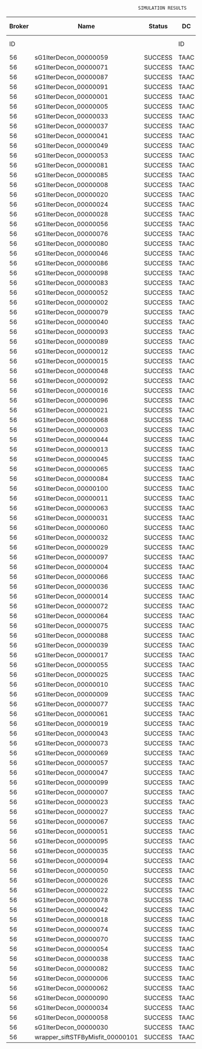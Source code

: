 

                                                     SIMULATION RESULTS

|Broker|         Name         | Status|  DC  |Host|Host PEs |VM|   VM PEs|   VM MIPS|ActivityLen|StartTime|FinishTime|ExecTime
|------|----------------------|-------|------|----|---------|--|---------|----------|-----------|---------|----------|--------
|    ID|                      |       |    ID|  ID|CPU cores|ID|CPU cores|        MI|         MI|  Seconds|   Seconds| Seconds
|    56| sG1IterDecon_00000059|SUCCESS|  TAAC|   0|       12|226|        2|    1000.0|      56150|  67826.9|   68534.7|   707.8
|    56| sG1IterDecon_00000071|SUCCESS|  TAAC|   0|       12|226|        2|    1000.0|      56150|  67826.9|   68534.7|   707.8
|    56| sG1IterDecon_00000087|SUCCESS|  TAAC|   0|       12|226|        2|    1000.0|      56150|  67826.9|   68534.7|   707.8
|    56| sG1IterDecon_00000091|SUCCESS|  TAAC|   0|       12|226|        2|    1000.0|      56150|  67826.9|   68534.7|   707.8
|    56| sG1IterDecon_00000001|SUCCESS|  TAAC|   1|       12|224|        2|    1000.0|      56150|  67826.9|   68534.7|   707.8
|    56| sG1IterDecon_00000005|SUCCESS|  TAAC|   1|       12|224|        2|    1000.0|      56150|  67826.9|   68534.7|   707.8
|    56| sG1IterDecon_00000033|SUCCESS|  TAAC|   1|       12|224|        2|    1000.0|      56150|  67826.9|   68534.7|   707.8
|    56| sG1IterDecon_00000037|SUCCESS|  TAAC|   1|       12|224|        2|    1000.0|      56150|  67826.9|   68534.7|   707.8
|    56| sG1IterDecon_00000041|SUCCESS|  TAAC|   1|       12|224|        2|    1000.0|      56150|  67826.9|   68534.7|   707.8
|    56| sG1IterDecon_00000049|SUCCESS|  TAAC|   1|       12|224|        2|    1000.0|      56150|  67826.9|   68534.7|   707.8
|    56| sG1IterDecon_00000053|SUCCESS|  TAAC|   1|       12|224|        2|    1000.0|      56150|  67826.9|   68534.7|   707.8
|    56| sG1IterDecon_00000081|SUCCESS|  TAAC|   1|       12|224|        2|    1000.0|      56150|  67826.9|   68534.7|   707.8
|    56| sG1IterDecon_00000085|SUCCESS|  TAAC|   1|       12|224|        2|    1000.0|      56150|  67826.9|   68534.7|   707.8
|    56| sG1IterDecon_00000008|SUCCESS|  TAAC|   1|       12|227|        2|    1000.0|      56150|  67826.9|   68534.7|   707.8
|    56| sG1IterDecon_00000020|SUCCESS|  TAAC|   1|       12|227|        2|    1000.0|      56150|  67826.9|   68534.7|   707.8
|    56| sG1IterDecon_00000024|SUCCESS|  TAAC|   1|       12|227|        2|    1000.0|      56150|  67826.9|   68534.7|   707.8
|    56| sG1IterDecon_00000028|SUCCESS|  TAAC|   1|       12|227|        2|    1000.0|      56150|  67826.9|   68534.7|   707.8
|    56| sG1IterDecon_00000056|SUCCESS|  TAAC|   1|       12|227|        2|    1000.0|      56150|  67826.9|   68534.7|   707.8
|    56| sG1IterDecon_00000076|SUCCESS|  TAAC|   1|       12|227|        2|    1000.0|      56150|  67826.9|   68534.7|   707.8
|    56| sG1IterDecon_00000080|SUCCESS|  TAAC|   1|       12|227|        2|    1000.0|      56150|  67826.9|   68534.7|   707.8
|    56| sG1IterDecon_00000046|SUCCESS|  TAAC|   2|       12|225|        2|    1000.0|      56150|  67826.9|   68534.7|   707.8
|    56| sG1IterDecon_00000086|SUCCESS|  TAAC|   2|       12|225|        2|    1000.0|      56150|  67826.9|   68534.7|   707.8
|    56| sG1IterDecon_00000098|SUCCESS|  TAAC|   2|       12|225|        2|    1000.0|      56150|  67826.9|   68534.7|   707.8
|    56| sG1IterDecon_00000083|SUCCESS|  TAAC|   0|       12|226|        2|    1000.0|      59381|  67826.9|   68568.7|   741.9
|    56| sG1IterDecon_00000052|SUCCESS|  TAAC|   1|       12|227|        2|    1000.0|      61375|  67826.9|   68581.8|   755.0
|    56| sG1IterDecon_00000002|SUCCESS|  TAAC|   2|       12|225|        2|    1000.0|      60450|  67826.9|   68582.6|   755.7
|    56| sG1IterDecon_00000079|SUCCESS|  TAAC|   0|       12|226|        2|    1000.0|      83667|  67826.9|   68811.6|   984.7
|    56| sG1IterDecon_00000040|SUCCESS|  TAAC|   1|       12|227|        2|    1000.0|      91200|  67826.9|   68836.8|  1010.0
|    56| sG1IterDecon_00000093|SUCCESS|  TAAC|   1|       12|224|        2|    1000.0|      96311|  67826.9|   68856.1|  1029.3
|    56| sG1IterDecon_00000089|SUCCESS|  TAAC|   1|       12|224|        2|    1000.0|     115702|  67826.9|   69002.0|  1175.2
|    56| sG1IterDecon_00000012|SUCCESS|  TAAC|   1|       12|227|        2|    1000.0|     117306|  67826.9|   69045.8|  1219.0
|    56| sG1IterDecon_00000015|SUCCESS|  TAAC|   0|       12|226|        2|    1000.0|     115126|  67826.9|   69111.5|  1284.6
|    56| sG1IterDecon_00000048|SUCCESS|  TAAC|   1|       12|227|        2|    1000.0|     131219|  67826.9|   69150.7|  1323.8
|    56| sG1IterDecon_00000092|SUCCESS|  TAAC|   1|       12|227|        2|    1000.0|     135995|  67826.9|   69184.3|  1357.5
|    56| sG1IterDecon_00000016|SUCCESS|  TAAC|   1|       12|227|        2|    1000.0|     144034|  67826.9|   69236.9|  1410.0
|    56| sG1IterDecon_00000096|SUCCESS|  TAAC|   1|       12|227|        2|    1000.0|     146964|  67826.9|   69254.6|  1427.7
|    56| sG1IterDecon_00000021|SUCCESS|  TAAC|   1|       12|224|        2|    1000.0|     156382|  67826.9|   69288.9|  1462.0
|    56| sG1IterDecon_00000068|SUCCESS|  TAAC|   1|       12|227|        2|    1000.0|     162933|  67826.9|   69342.9|  1516.0
|    56| sG1IterDecon_00000003|SUCCESS|  TAAC|   0|       12|226|        2|    1000.0|     143490|  67826.9|   69367.1|  1540.2
|    56| sG1IterDecon_00000044|SUCCESS|  TAAC|   1|       12|227|        2|    1000.0|     168756|  67826.9|   69371.9|  1545.0
|    56| sG1IterDecon_00000013|SUCCESS|  TAAC|   1|       12|224|        2|    1000.0|     173487|  67826.9|   69400.7|  1573.8
|    56| sG1IterDecon_00000045|SUCCESS|  TAAC|   1|       12|224|        2|    1000.0|     193935|  67826.9|   69524.0|  1697.1
|    56| sG1IterDecon_00000065|SUCCESS|  TAAC|   1|       12|224|        2|    1000.0|     195345|  67826.9|   69531.7|  1704.8
|    56| sG1IterDecon_00000084|SUCCESS|  TAAC|   1|       12|227|        2|    1000.0|     231134|  67826.9|   69653.1|  1826.2
|    56| sG1IterDecon_00000100|SUCCESS|  TAAC|   1|       12|227|        2|    1000.0|     237950|  67826.9|   69680.3|  1853.5
|    56| sG1IterDecon_00000011|SUCCESS|  TAAC|   0|       12|226|        2|    1000.0|     182930|  67826.9|   69704.7|  1877.9
|    56| sG1IterDecon_00000063|SUCCESS|  TAAC|   0|       12|226|        2|    1000.0|     188230|  67826.9|   69747.2|  1920.3
|    56| sG1IterDecon_00000031|SUCCESS|  TAAC|   0|       12|226|        2|    1000.0|     190673|  67826.9|   69765.6|  1938.7
|    56| sG1IterDecon_00000060|SUCCESS|  TAAC|   1|       12|227|        2|    1000.0|     265578|  67826.9|   69777.4|  1950.5
|    56| sG1IterDecon_00000032|SUCCESS|  TAAC|   1|       12|227|        2|    1000.0|     270491|  67826.9|   69792.2|  1965.3
|    56| sG1IterDecon_00000029|SUCCESS|  TAAC|   1|       12|224|        2|    1000.0|     252025|  67826.9|   69815.3|  1988.4
|    56| sG1IterDecon_00000097|SUCCESS|  TAAC|   1|       12|224|        2|    1000.0|     274532|  67826.9|   69916.7|  2089.9
|    56| sG1IterDecon_00000004|SUCCESS|  TAAC|   1|       12|227|        2|    1000.0|     334964|  67826.9|   69953.4|  2126.5
|    56| sG1IterDecon_00000066|SUCCESS|  TAAC|   2|       12|225|        2|    1000.0|     190704|  67826.9|   69955.2|  2128.3
|    56| sG1IterDecon_00000036|SUCCESS|  TAAC|   1|       12|227|        2|    1000.0|     337139|  67826.9|   69957.7|  2130.8
|    56| sG1IterDecon_00000014|SUCCESS|  TAAC|   2|       12|225|        2|    1000.0|     197394|  67826.9|   70022.1|  2195.2
|    56| sG1IterDecon_00000072|SUCCESS|  TAAC|   1|       12|227|        2|    1000.0|     387256|  67826.9|   70033.1|  2206.2
|    56| sG1IterDecon_00000064|SUCCESS|  TAAC|   1|       12|227|        2|    1000.0|     394582|  67826.9|   70040.4|  2213.5
|    56| sG1IterDecon_00000075|SUCCESS|  TAAC|   0|       12|226|        2|    1000.0|     234888|  67826.9|   70077.4|  2250.5
|    56| sG1IterDecon_00000088|SUCCESS|  TAAC|   1|       12|227|        2|    1000.0|     467079|  67826.9|   70112.9|  2286.1
|    56| sG1IterDecon_00000039|SUCCESS|  TAAC|   0|       12|226|        2|    1000.0|     244204|  67826.9|   70138.3|  2311.4
|    56| sG1IterDecon_00000017|SUCCESS|  TAAC|   1|       12|224|        2|    1000.0|     341331|  67826.9|   70184.1|  2357.2
|    56| sG1IterDecon_00000055|SUCCESS|  TAAC|   0|       12|226|        2|    1000.0|     255737|  67826.9|   70207.8|  2381.0
|    56| sG1IterDecon_00000025|SUCCESS|  TAAC|   1|       12|224|        2|    1000.0|     358800|  67826.9|   70245.4|  2418.6
|    56| sG1IterDecon_00000010|SUCCESS|  TAAC|   2|       12|225|        2|    1000.0|     225339|  67826.9|   70288.6|  2461.7
|    56| sG1IterDecon_00000009|SUCCESS|  TAAC|   1|       12|224|        2|    1000.0|     391043|  67826.9|   70342.4|  2515.5
|    56| sG1IterDecon_00000077|SUCCESS|  TAAC|   1|       12|224|        2|    1000.0|     424669|  67826.9|   70426.4|  2599.5
|    56| sG1IterDecon_00000061|SUCCESS|  TAAC|   1|       12|224|        2|    1000.0|     449668|  67826.9|   70476.5|  2649.6
|    56| sG1IterDecon_00000019|SUCCESS|  TAAC|   0|       12|226|        2|    1000.0|     310565|  67826.9|   70511.1|  2684.2
|    56| sG1IterDecon_00000043|SUCCESS|  TAAC|   0|       12|226|        2|    1000.0|     315524|  67826.9|   70535.8|  2708.9
|    56| sG1IterDecon_00000073|SUCCESS|  TAAC|   1|       12|224|        2|    1000.0|     514833|  67826.9|   70574.4|  2747.5
|    56| sG1IterDecon_00000069|SUCCESS|  TAAC|   1|       12|224|        2|    1000.0|     517533|  67826.9|   70577.1|  2750.2
|    56| sG1IterDecon_00000057|SUCCESS|  TAAC|   1|       12|224|        2|    1000.0|     548071|  67826.9|   70607.5|  2780.7
|    56| sG1IterDecon_00000047|SUCCESS|  TAAC|   0|       12|226|        2|    1000.0|     378587|  67826.9|   70820.1|  2993.2
|    56| sG1IterDecon_00000099|SUCCESS|  TAAC|   0|       12|226|        2|    1000.0|     388369|  67826.9|   70859.3|  3032.4
|    56| sG1IterDecon_00000007|SUCCESS|  TAAC|   0|       12|226|        2|    1000.0|     417184|  67826.9|   70960.4|  3133.6
|    56| sG1IterDecon_00000023|SUCCESS|  TAAC|   0|       12|226|        2|    1000.0|     440432|  67826.9|   71030.3|  3203.4
|    56| sG1IterDecon_00000027|SUCCESS|  TAAC|   0|       12|226|        2|    1000.0|     452997|  67826.9|   71061.6|  3234.7
|    56| sG1IterDecon_00000067|SUCCESS|  TAAC|   0|       12|226|        2|    1000.0|     473732|  67826.9|   71103.1|  3276.3
|    56| sG1IterDecon_00000051|SUCCESS|  TAAC|   0|       12|226|        2|    1000.0|     478427|  67826.9|   71110.3|  3283.4
|    56| sG1IterDecon_00000095|SUCCESS|  TAAC|   0|       12|226|        2|    1000.0|     485151|  67826.9|   71117.0|  3290.2
|    56| sG1IterDecon_00000035|SUCCESS|  TAAC|   0|       12|226|        2|    1000.0|     493480|  67826.9|   71125.3|  3298.5
|    56| sG1IterDecon_00000094|SUCCESS|  TAAC|   2|       12|225|        2|    1000.0|     318396|  67826.9|   71127.7|  3300.8
|    56| sG1IterDecon_00000050|SUCCESS|  TAAC|   2|       12|225|        2|    1000.0|     318735|  67826.9|   71130.6|  3303.8
|    56| sG1IterDecon_00000026|SUCCESS|  TAAC|   2|       12|225|        2|    1000.0|     322630|  67826.9|   71161.7|  3334.9
|    56| sG1IterDecon_00000022|SUCCESS|  TAAC|   2|       12|225|        2|    1000.0|     357190|  67826.9|   71421.9|  3595.0
|    56| sG1IterDecon_00000078|SUCCESS|  TAAC|   2|       12|225|        2|    1000.0|     360476|  67826.9|   71445.0|  3618.2
|    56| sG1IterDecon_00000042|SUCCESS|  TAAC|   2|       12|225|        2|    1000.0|     368699|  67826.9|   71498.9|  3672.0
|    56| sG1IterDecon_00000018|SUCCESS|  TAAC|   2|       12|225|        2|    1000.0|     414263|  67826.9|   71773.5|  3946.6
|    56| sG1IterDecon_00000074|SUCCESS|  TAAC|   2|       12|225|        2|    1000.0|     424552|  67826.9|   71830.4|  4003.6
|    56| sG1IterDecon_00000070|SUCCESS|  TAAC|   2|       12|225|        2|    1000.0|     448310|  67826.9|   71949.3|  4122.5
|    56| sG1IterDecon_00000054|SUCCESS|  TAAC|   2|       12|225|        2|    1000.0|     450508|  67826.9|   71959.3|  4132.4
|    56| sG1IterDecon_00000038|SUCCESS|  TAAC|   2|       12|225|        2|    1000.0|     477933|  67826.9|   72069.0|  4242.2
|    56| sG1IterDecon_00000082|SUCCESS|  TAAC|   2|       12|225|        2|    1000.0|     479541|  67826.9|   72074.8|  4247.9
|    56| sG1IterDecon_00000006|SUCCESS|  TAAC|   2|       12|225|        2|    1000.0|     495411|  67826.9|   72122.5|  4295.6
|    56| sG1IterDecon_00000062|SUCCESS|  TAAC|   2|       12|225|        2|    1000.0|     512294|  67826.9|   72164.6|  4337.7
|    56| sG1IterDecon_00000090|SUCCESS|  TAAC|   2|       12|225|        2|    1000.0|     525791|  67826.9|   72191.6|  4364.7
|    56| sG1IterDecon_00000034|SUCCESS|  TAAC|   2|       12|225|        2|    1000.0|     550026|  67826.9|   72228.1|  4401.2
|    56| sG1IterDecon_00000058|SUCCESS|  TAAC|   2|       12|225|        2|    1000.0|     559233|  67826.9|   72237.3|  4410.4
|    56| sG1IterDecon_00000030|SUCCESS|  TAAC|   2|       12|225|        2|    1000.0|     560188|  67826.9|   72238.3|  4411.4
|    56|wrapper_siftSTFByMisfit_00000101|SUCCESS|  TAAC|   1|       12|224|        2|    1000.0|      13510|  72238.3|   72251.9|    13.6

